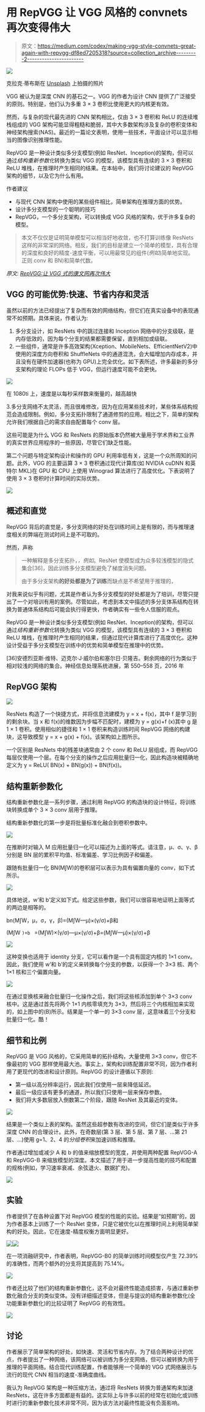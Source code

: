 # 用 RepVGG 让 VGG 风格的 convnets 再次变得伟大

> 原文：<https://medium.com/codex/making-vgg-style-convnets-great-again-with-repvgg-df8ed7205318?source=collection_archive---------2----------------------->

![](img/f8582e1e04d10d9294a3fa0e343d8929.png)

克拉克·蒂布斯在 [Unsplash](https://unsplash.com?utm_source=medium&utm_medium=referral) 上拍摄的照片

VGG 被认为是深度 CNN 的基石之一。VGG 的作者为设计 CNN 提供了广泛接受的原则。特别是，他们认为多重 3 × 3 卷积比使用更大的内核更有效。

然而，与复杂的现代最先进的 CNN 架构相比，仅由 3 × 3 卷积和 ReLU 的连续堆栈组成的 VGG 架构可能显得粗糙和脆弱，其中大多数架构涉及复杂的卷积变体和神经架构搜索(NAS)。最近的一篇论文表明，使用一些技术，平面设计可以显示相当的图像识别推理性能。

RepVGG 是一种设计类似多分支模型(例如 ResNet、Inception)的架构，但可以通过*结构重新参数化*转换为类似 VGG 的模型，该模型具有连续的 3 × 3 卷积和 ReLU 堆栈，在推理时产生相同的结果。在本帖中，我们将讨论建议的 RepVGG 架构的细节，以及它为什么有用。

作者建议

*   与现代 CNN 架构中使用的某些组件相比，简单架构在推理方面的优势。
*   设计多分支模型的一个聪明的技巧
*   RepVGG，一个多分支架构，可以转换成 VGG 风格的架构，优于许多复杂的模型。

> 本文不仅仅是证明简单模型可以相当好地收敛，也不打算训练像 ResNets 这样的非常深的网络。相反，我们的目标是建立一个简单的模型，具有合理的深度和良好的精度-速度平衡，可以用最常见的组件(*例如*)简单地实现。正则 conv 和 BN)和简单代数。

*原文:* [*RepVGG:让 VGG 式的康文网再次伟大*](https://arxiv.org/pdf/2101.03697.pdf)

## VGG 的可能优势:快速、节省内存和灵活

虽然以前的方法已经提出了复杂而有效的网络结构，但它们在真实设备中的表现通常不如预期。具体来说，作者认为:

1.  多分支设计，如 ResNets 中的跳过连接和 Inception 网络中的分支级联，是内存低效的，因为每个分支的结果都需要保留，直到相加或级联。
2.  一些组件，通常是许多高效架构(Xception、MobileNets、EfficientNetV2)中使用的深度方向卷积和 ShuffleNets 中的通道混洗，会大幅增加内存成本，并且没有在硬件加速器(也称为 GPU)上完全优化。如下表所述，许多最新的多分支架构的理论 FLOPs 低于 VGG，但运行速度可能不会更快。

![](img/b832613af1833eee931b5fdf63170381.png)

在 1080ti 上，速度是以每秒采样数来衡量的，越高越快

3.多分支网络不太灵活，而且很难修改，因为在应用某些技术时，某些体系结构规范会造成限制。例如，多分支拓扑限制了通道修剪的应用。相比之下，简单的架构允许我们根据自己的需求自由配置每个 conv 层。

这些可能是为什么 VGG 和 ResNets 的原始版本仍然被大量用于学术界和工业界的真实世界应用程序的一些原因，尽管它们缺乏性能。

第二个问题与特定架构设计和操作的 GPU 利用率低有关，这是一个众所周知的问题。此外，VGG 的主要运算 3 × 3 卷积通过现代计算库(如 NVIDIA cuDNN 和英特尔 MKL)在 GPU 和 CPU 上使用 Winograd 算法进行了高度优化。下表说明了使用 3 × 3 卷积时计算时间的实际优势。

![](img/6500dbabfe32220be06d9fe2396d31b5.png)

## 概述和直觉

RepVGG 背后的直觉是，多分支网络的好处在训练时间上是有限的，而与推理速度相关的弊端在测试时间上是不可取的。

然而，声称

> 一种解释是多分支拓扑，*，例如*。ResNet 使模型成为众多较浅模型的隐式集合[36]，因此训练多分支模型避免了梯度消失问题。
> 
> 由于多分支架构**的好处都是为了训练**而缺点是不希望用于推理的，

对我来说似乎有问题，尤其是作者认为多分支模型的好处都是为了培训，尽管只提出了一个对培训有用的案例。尽管如此，考虑到本文中描述的多分支体系结构在转换为普通体系结构后可能会执行得更快，作者确实有一些令人信服的观点。

RepVGG 是一种设计类似多分支模型(例如 ResNet、Inception)的架构，但可以通过*结构重新参数化*转换为类似 VGG 的模型，该模型具有连续的 3 × 3 卷积和 ReLU 堆栈，在推理时产生相同的结果，但通过现代计算库进行了高度优化。这种设计受益于多分支模型在训练中的优势和简单模型在推理中的优势。

[36]安德烈亚斯·维特、迈克尔·J·威尔伯和塞尔日·贝隆吉。剩余网络的行为类似于相对较浅的网络的集合。神经信息处理系统进展，第 550–558 页，2016 年

## RepVGG 架构

![](img/92a5123b1aaff2d9887078c1323346c9.png)

ResNets 构造了一个快捷方式，并将信息流建模为 y = x + f(x)，其中 f 是学习到的剩余块。当 x 和 f(x)的维数因为步幅不匹配时，建模为 y = g(x)+f (x)其中 g 是 1 × 1 卷积。使用相似的捷径和 1 × 1 卷积来构造训练时间 RepVGG 网络的构建块，这导致模型 y = x + g(x) + f(x)。该架构如上图所示。

一个区别是 ResNets 中的残差块通常由 2 个 conv 和 ReLU 层组成，而 RepVGG 每层仅使用一个层。在每个分支的操作之后应用批量归一化，因此构造块被精确地定义为 y = ReLU( BN(x) + BN(g(x)) + BN(f(x))。

## 结构重新参数化

结构重新参数化是一系列步骤，通过利用 RepVGG 的构造块的设计特征，将训练块转换成单个 3 × 3 conv 层用于推理。

结构重新参数化的第一步是将批量标准化融合到卷积参数中。

![](img/58122ce45316bf01e899589241a0c049.png)

在推断时对输入 M 应用批量归一化可以描述为上面的等式。请注意，μ、σ、γ、β分别是 BN 层的累积平均值、标准偏差、学习比例因子和偏差。

跟随有批量归一化 BN(M∫W)的卷积层可以表示为具有偏置向量的 conv，如下式所示。

![](img/e47d642af2a4661db719bf82940323be.png)

具体地说，w’和 b’定义如下式。给定这些参数，我们可以很容易地证明上面等式的两边是相等的。

bn(M∫W，μ，σ，γ，β)=(M∫W—μ)×(γ/σ)+β和

(M∫W `)+b ` =(M∫W)×(γ/σ)—μ×(γ/σ)+β=(M∫W—μ)×(γ/σ)+β

![](img/63128c12103440e71c159d9975c8730b.png)

这种变换也适用于 identity 分支，它可以看作是一个具有固定内核的 1×1 conv。因此，我们使用 w’和 b’的定义来转换每个分支的参数，以获得一个 3×3 核、两个 1×1 核和三个偏置向量。

![](img/dda0a413d22963eccc6a6714b8d1aa98.png)

在通过变换核来融合批量归一化操作之后，我们将这些核添加到单个 3×3 conv 核中。这是通过首先将两个 1×1 内核零填充为 3×3，然后将三个内核相加来实现的，如上图中的(B)所示。结果是一个单一的 3×3 conv 层，这意味着三个分支和批量归一化。酷！

## 细节和比例

RepVGG 是 VGG 风格的，它采用简单的拓扑结构，大量使用 3×3 conv，但它不像最初的 VGG 那样使用最大池。事实上，架构和训练配置非常不同，因为作者利用了更现代的改进和设计原则。RepVGG 的设计遵循以下原则:

*   第一级以高分辨率运行，因此我们仅使用一层来降低延迟。
*   最后一级应该有更多的通道，所以我们只使用一层来保存参数。
*   我们将大多数层放入倒数第二个阶段，跟随 ResNet 及其最近的变体。

![](img/29ff44e9de02dc3dc57b0a8de3460e7b.png)

结果是一个类似上表的架构。虽然这些超参数有改进的空间，但它们是类似于许多深度 CNN 的合理设计。此外，在奇数层(第 3 层、第 5 层、第 7 层、…第 21 层、…)使用 g=1、2、4 的*分组卷积*来加速训练和推理。

作者通过增加或减少 A 和 b 的值来缩放模型的宽度，并使用两种配置 RepVGG-A 和 RepVGG-B 来缩放模型的深度。本文描述了用于进一步提高性能的技巧和配置的规格(例如，学习速率衰减、余弦退火、数据扩充)。

![](img/2fe7afd83c89e95d4590cb408afec4ed.png)

## 实验

作者提供了在各种设置下对 RepVGG 模型的性能的实验。结果是“如预期”的，因为作者基本上训练了一个 ResNet 变体，只是它被优化以在推理时间上利用简单架构的好处。因此，它在速度-精度权衡方面明显更好。

![](img/bf1cb2b102a459c01021409fa407b9bc.png)![](img/265cd712474369c7d36ed90eda0bf6e9.png)

在一项消融研究中，作者表明，RepVGG-B0 的简单训练时间模型仅产生 72.39%的准确性，而两个额外的分支将其提高到 75.14%。

![](img/f50c8aca4bff3e5c69d0e3d9087f8120.png)

作者还比较了他们的结构重新参数化，这不会对最终性能造成损害，与通过重新参数化融合分支的类似变体。没有详细描述变体，但是与提议的结构重新参数化(全功能重新参数化)的比较证明了 RepVGG 的有效性。

![](img/66d53da5218a7fc5b3cf6c566f2b3b29.png)

## 讨论

作者展示了简单架构的好处，如快速、灵活和节省内存。为了结合两种设计的优点，作者提出了一种网络，该网络可以被训练为多分支网络，但可以被转换为用于推理的平面网络。结合现代训练配置，作者能够用一个简单的 VGG 式网络展示与流行的现代 CNN 相当的速度-准确度曲线。

我认为 RepVGG 架构是一种压缩方法，通过将 ResNets 转换为普通架构来加速 ResNets，这在许多方面都是有益的。这实际上与许多以前的经常在初始化或训练时进行的重新参数化技术非常不同，因为该方法对最终性能没有负面影响。